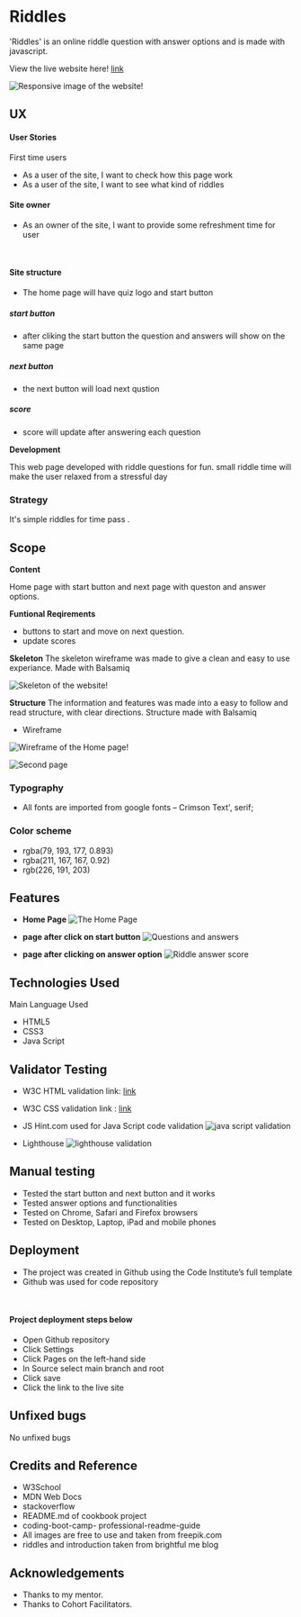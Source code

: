 # Riddles
'Riddles' is an online riddle question with answer options and is made with javascript. 


View the live website here! <a href="https://minumthomas.github.io/Riddles-portfolio2/">link</a>

![Responsive image of the website!](./assets/images/responsiveimage.png "responsive image of the site")
## UX

#### User Stories
First time users
- As a user of the site, I want to check how this page work
- As a user of the site, I want to see what kind of riddles


#### Site owner

- As an owner of the site, I want to provide some refreshment time for user 

 
#### Site structure

- The home page will have quiz logo and start button 
##### start button
- after cliking the start button the question and answers will show on the same page
##### next button 
- the next button will load next qustion
##### score
- score will update after answering each question



**Development**

This web page developed with riddle questions for fun. small riddle time will make the user relaxed from a stressful day

### Strategy
It's simple riddles for time pass .


## Scope

__Content__

Home page with start button and next page with queston and answer options. 

__Funtional Reqirements__

- buttons to start and move on next question.
- update scores


**Skeleton**
The skeleton wireframe was made to give a clean and easy to use experiance.
Made with Balsamiq

![Skeleton of the website!](/assets/images/funquizwireframe.png)


**Structure**
The information and features was made into a easy to follow and read structure, with clear directions.
Structure made with Balsamiq

- Wireframe 

![Wireframe of the Home page!](./assets/images/first-page.png "wireframe of home page")

![Second page](./assets/images/page2wireframe.png "wireframe of riddle question and answer page")





### Typography

- All fonts are imported from google fonts – Crimson Text', serif;
 



### Color scheme

-  rgba(79, 193, 177, 0.893)
-  rgba(211, 167, 167, 0.92)
-  rgb(226, 191, 203)

## Features

- **Home Page**
![The Home Page](./assets/images/homepage1.png "image of home page")

- **page after click on start button**
![Questions and answers](./assets/images/pageafterstart.png "image of question and answers")
- **page after clicking on answer option**
![Riddle answer score](./assets/images/pageafterchoseans.png "image of right answer and score")
## Technologies Used

Main Language Used
- HTML5
- CSS3
- Java Script

## Validator Testing

- W3C HTML validation link:
 <a href="https://validator.w3.org/nu/?doc=https%3A%2F%2Fminumthomas.github.io%2FRiddles-portfolio2%2Findex.html">link</a>


-  W3C CSS validation link : 
<a href= "https://jigsaw.w3.org/css-validator/validator?uri=https%3A%2F%2Fminumthomas.github.io%2FRiddles-portfolio2%2Fassets%2Fcss%2Fmain.css&profile=css3svg&usermedium=all&warning=1&vextwarning=&lang=en">link</a>



- JS Hint.com used for Java Script code validation
![java script validation](./assets/images/jshintpic.png)



- Lighthouse
![lighthouse validation](./assets/images/lighthouse-score.png "image of lighthouse validator")


## Manual testing
- Tested the start button and next button and it works
- Tested answer options and  functionalities 
- Tested on Chrome, Safari and Firefox browsers
- Tested on Desktop, Laptop, iPad and mobile phones

## Deployment
- The project was created in Github using the Code Institute’s full template
- Github was used for code repository 

 
#### Project deployment steps below

- Open Github repository
- Click Settings
- Click Pages on the left-hand side
- In Source select main branch and root
- Click save
- Click the link to the live site

## Unfixed bugs
No unfixed bugs

## Credits and Reference

- W3School 
- MDN Web Docs
- stackoverflow 
- README.md of cookbook project
- coding-boot-camp- professional-readme-guide
- All images are free to use and taken from freepik.com
- riddles and introduction taken from brightful me blog


## Acknowledgements

- Thanks to my mentor.
- Thanks to Cohort Facilitators.